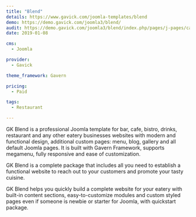 ```yaml
---
title: "Blend"
details: https://www.gavick.com/joomla-templates/blend
demo: https://demo.gavick.com/joomla3/blend/
audit: https://demo.gavick.com/joomla3/blend/index.php/pages/j-pages/category-blog
date: 2019-01-08

cms: 
  - Joomla

provider:
  - Gavick

theme_framework: Gavern

pricing:
  - Paid

tags:
  - Restaurant

---
```


GK Blend is a professional Joomla template for bar, cafe, bistro, drinks, restaurant and any other eatery businesses websites with modern and functional design, additional custom pages: menu, blog, gallery and all default Joomla pages. It is built with Gavern Framework, supports megamenu, fully responsive and ease of customization.

GK Blend is a complete package that includes all you need to establish a functional website to reach out to your customers and promote your tasty cuisine.

GK Blend helps you quickly build a complete website for your eatery with built-in content sections, easy-to-customize modules and custom styled pages even if someone is newbie or starter for Joomla, with quickstart package.
